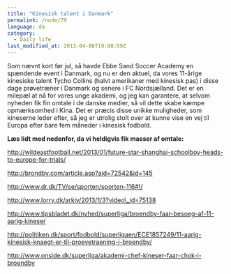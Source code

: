 ```yaml
---
title: "Kinesisk talent i Danmark"
permalink: /node/79
language: da
category:
  - Daily life
last_modified_at: 2013-04-06T19:08:59Z
---
```


Som nævnt kort før jul, så havde Ebbe Sand Soccer Academy en spændende event i Danmark, og nu er den aktuel, da vores 11-årige kinesiske talent Tycho Collins (halvt amerikaner med kinesisk pas) i disse dage prøvetræner i Danmark og senere i FC Nordsjælland. Det er en milepæl at nå for vores unge akademi, og jeg kan garantere, at selvom nyheden fik fin omtale i de danske medier, så vil dette skabe kæmpe opmærksomhed i Kina. Det er præcis disse unikke muligheder, som kineserne leder efter, så jeg er utrolig stolt over at kunne vise en vej til Europa efter bare fem måneder i kinesisk fodbold.



**Læs lidt med nedenfor, da vi heldigvis fik masser af omtale:**



http://wildeastfootball.net/2013/01/future-star-shanghai-schoolboy-heads-to-europe-for-trials/



http://brondby.com/article.asp?aid=72542&id=145



http://www.dr.dk/TV/se/sporten/sporten-116#!/



http://www.lorry.dk/arkiv/2013/1/3?video\_id=75138



http://www.tipsbladet.dk/nyhed/superliga/broendby-faar-besoeg-af-11-aarig-kineser



http://politiken.dk/sport/fodbold/superligaen/ECE1857249/11-aarig-kinesisk-knaegt-er-til-proevetraening-i-broendby/



http://www.onside.dk/superliga/akademi-chef-kineser-faar-chok-i-broendby
